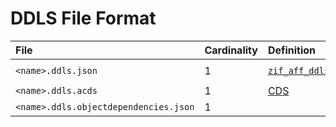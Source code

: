 # DDLS File Format


File | Cardinality | Definition | Schema | Example
:--- | :---  | :--- | :--- | :---
`<name>.ddls.json` | 1 | [`zif_aff_ddls_v1.intf.abap`](./type/zif_aff_ddls_v1.intf.abap) | [`ddls-v1.json`](./ddls-v1.json) | [`z_aff_example_ddls.ddls.json`](./examples/z_aff_example_ddls.ddls.json)
`<name>.ddls.acds` | 1 | [CDS](https://help.sap.com/doc/abapdocu_cp_index_htm/CLOUD/en-US/index.htm?file=abencds.htm) | | [`z_aff_example_ddls.ddls.acds`](./examples/z_aff_example_ddls.ddls.acds)
`<name>.ddls.objectdependencies.json` | 1 | | | [`z_aff_example_ddls.ddls.objectdependencies.json`](./examples/z_aff_example_ddls.ddls.objectdependencies.json)
